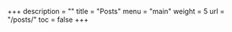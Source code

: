 +++
description = ""
title = "Posts"
menu = "main"
weight = 5
url = "/posts/"
toc = false
+++
<!-- change toc to true if you want a table of contents -->



